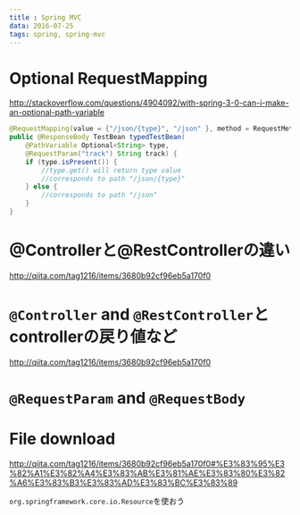 ```yaml
---
title : Spring MVC
data: 2016-07-25
tags: spring, spring-mvc
---
```




# Optional RequestMapping

<http://stackoverflow.com/questions/4904092/with-spring-3-0-can-i-make-an-optional-path-variable>

```java
@RequestMapping(value = {"/json/{type}", "/json" }, method = RequestMethod.GET)
public @ResponseBody TestBean typedTestBean(
    @PathVariable Optional<String> type,
    @RequestParam("track") String track) {      
    if (type.isPresent()) {
        //type.get() will return type value
        //corresponds to path "/json/{type}"
    } else {
        //corresponds to path "/json"
    }       
}
```

# @Controllerと@RestControllerの違い

<http://qiita.com/tag1216/items/3680b92cf96eb5a170f0>



# `@Controller` and `@RestController`と controllerの戻り値など

<http://qiita.com/tag1216/items/3680b92cf96eb5a170f0>

# `@RequestParam` and  `@RequestBody`


# File download

<http://qiita.com/tag1216/items/3680b92cf96eb5a170f0#%E3%83%95%E3%82%A1%E3%82%A4%E3%83%AB%E3%81%AE%E3%83%80%E3%82%A6%E3%83%B3%E3%83%AD%E3%83%BC%E3%83%89>

`org.springframework.core.io.Resource`を使おう
